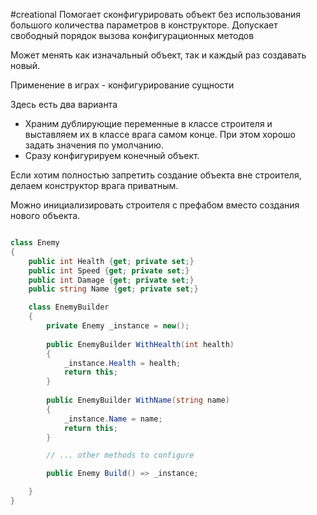 #creational
Помогает сконфигурировать объект без использования большого количества параметров в конструкторе. Допускает свободный порядок вызова конфигурационных методов

Может менять как изначальный объект, так и каждый раз создавать новый.

Применение в играх - конфигурирование сущности

Здесь есть два варианта
- Храним дублирующие переменные в классе строителя и выставляем их в классе врага самом конце. При этом хорошо задать значения по умолчанию.
- Сразу конфигурируем конечный объект. 

Если хотим полностью запретить создание объекта вне строителя, делаем конструктор врага приватным.

Можно инициализировать строителя с префабом вместо создания нового объекта.

```cs

class Enemy
{
	public int Health {get; private set;}
	public int Speed {get; private set;}
	public int Damage {get; private set;}
	public string Name {get; private set;}

	class EnemyBuilder
	{
		private Enemy _instance = new();
		
		public EnemyBuilder WithHealth(int health)
		{
			_instance.Health = health;
			return this;
		}
		
		public EnemyBuilder WithName(string name)
		{
			_instance.Name = name;
			return this;
		}

		// ... other methods to configure

		public Enemy Build() => _instance;

	}
}

```

